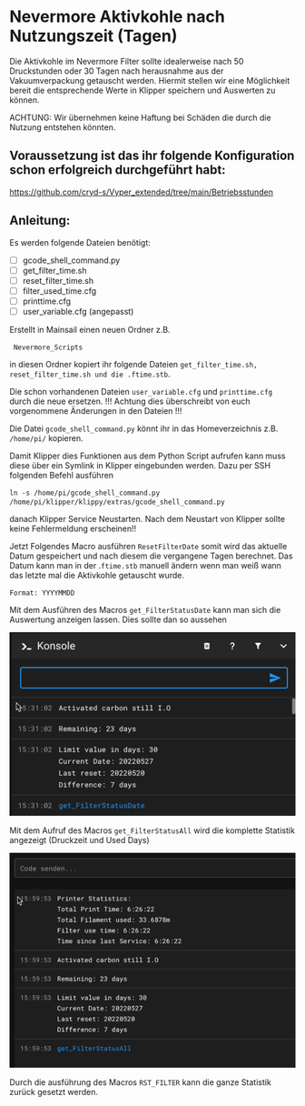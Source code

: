 # Nevermore Aktivkohle nach Nutzungszeit (Tagen)

Die Aktivkohle im Nevermore Filter sollte idealerweise nach 50 Druckstunden oder 30 Tagen nach herausnahme aus der Vakuumverpackung getauscht werden.
Hiermit stellen wir eine Möglichkeit bereit die entsprechende Werte in Klipper speichern und Auswerten zu können.

ACHTUNG: Wir übernehmen keine Haftung bei Schäden die durch die Nutzung entstehen könnten.

## Voraussetzung ist das ihr folgende Konfiguration schon erfolgreich durchgeführt habt:
https://github.com/cryd-s/Vyper_extended/tree/main/Betriebsstunden


## **Anleitung:**
 
 Es werden folgende Dateien benötigt:

 - [ ] gcode_shell_command.py
 - [ ] get_filter_time.sh
 - [ ] reset_filter_time.sh
 - [ ] filter_used_time.cfg
 - [ ] printtime.cfg
 - [ ] user_variable.cfg (angepasst)

Erstellt in Mainsail einen neuen Ordner z.B. 

     Nevermore_Scripts

 in diesen Ordner kopiert ihr folgende Dateien
 `get_filter_time.sh, reset_filter_time.sh und die .ftime.stb`.

Die schon vorhandenen Dateien `user_variable.cfg` und `printtime.cfg` durch die neue ersetzen.
!!! Achtung dies überschreibt von euch vorgenommene Änderungen in den Dateien !!!

Die Datei `gcode_shell_command.py` könnt ihr in das Homeverzeichnis z.B. `/home/pi/` kopieren.

Damit Klipper dies Funktionen aus dem Python Script aufrufen kann muss diese über ein Symlink in Klipper eingebunden werden. Dazu per SSH folgenden Befehl ausführen

    ln -s /home/pi/gcode_shell_command.py /home/pi/klipper/klippy/extras/gcode_shell_command.py

danach Klipper Service Neustarten.
Nach dem Neustart von Klipper sollte keine Fehlermeldung erscheinen!!

Jetzt Folgendes Macro ausführen `ResetFilterDate` somit wird das aktuelle Datum gespeichert und nach diesem die vergangene Tagen berechnet.
Das Datum kann man in der .`ftime.stb` manuell ändern wenn man weiß wann das letzte mal die Aktivkohle getauscht wurde. 

    Format: YYYYMMDD

Mit dem Ausführen des Macros `get_FilterStatusDate` kann man sich die Auswertung anzeigen lassen.
Dies sollte dan so aussehen

![enter image description here](https://github.com/chefe82/Klipper/blob/main/Nevermore/Used_Time/Pictures/nevermore_status.png?raw=true)
		
Mit dem Aufruf des Macros `get_FilterStatusAll` wird die komplette Statistik angezeigt (Druckzeit und Used Days)

![enter image description here](https://github.com/chefe82/Klipper/raw/main/Nevermore/Used_Time/Pictures/nevermore_status_all.png)

Durch die ausführung des Macros `RST_FILTER` kann die ganze Statistik zurück gesetzt werden.


    



 


